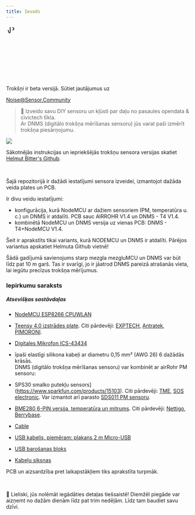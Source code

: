 ```yaml
---
title: Ievads
---
```


  <div class="max-w-screen-xl mx-auto pb-5">
    <div class="p-2 rounded-lg bg-indigo-100 shadow-lg sm:p-3">
    <div class="flex items-center">
          <span class="p-2 rounded-lg bg-indigo-500">
            <svg class="h-8 w-8 text-white" fill="none" viewBox="0 0 0 24 24" stroke="currentColor">
              <path stroke-linecap="round" stroke-linejoin="round" stroke-width="2" d="M11 5.882V19.24a1.76 1.76 0 01-3.417.592l-2.147-6.15M18 13a3 3 0 100-6M5. 436 13.683A4.001 4.001 0 017 6h1.832c4.1 0 7.625-1.234 9.168-3v14c-1.543-1.766-5.067-3-9.168-3H7a3.988 3.988 0 01-1.564-.317z" >
            </svg>
          </span>
        <div class="flex-wrap flex">
          <p class="pt-1 text-indigo-700 font-medium">
              Trokšņi ir beta versijā. Sūtiet jautājumus uz<p>
        <a href="mailto:Noise@Sensor.Community" class="ml-1 font-medium underline text-whover:text-yellow-600">
                Noise@Sensor.Community</a>
        </div>
    </div>
  </div>
</div>


> 🚧 Izveido savu DIY sensoru un kļūsti par daļu no pasaules opendata &amp; civictech tīkla. <br> Ar DNMS (digitālo trokšņa mērīšanas sensoru) jūs varat paši izmērīt trokšņa piesārņojumu.

<img src="../docs/dnms/dnms-noise-measuring-sensor-kit.jpg" style="display: block; margin: 1em 0" loading="lazy"/>

Sākotnējās instrukcijas un iepriekšējās trokšņu sensora versijas skatiet [Helmut Bitter's Github](https://github.com/hbitter/DNMS/tree/master/Manual).

<br>

Šajā repozitorijā ir dažādi iestatījumi sensora izveidei, izmantojot dažāda veida plates un PCB.

Ir divu veidu iestatījumi:
* konfigurācija, kurā NodeMCU ar dažiem sensoriem (PM, temperatūra u. c.) un DNMS ir atdalīti. PCB sauc AIRROHR V1.4 un DNMS - T4 V1.4.
* kombinētā NodeMCU un DNMS versija uz vienas PCB: DNMS - T4+NodeMCU V1.4.

Šeit ir aprakstīts tikai variants, kurā NODEMCU un DNMS ir atdalīti. Pārējos variantus apskatiet Helmuta Github vietnē!

Šādā gadījumā savienojums starp mezgla mezgluMCU un DNMS var būt līdz pat 10 m garš. Tas ir svarīgi, jo ir jāatrod DNMS pareizā atrašanās vieta, lai iegūtu precīzus trokšņa mērījumus.

### Iepirkumu saraksts

##### Atsevišķas sastāvdaļas
* [NodeMCU ESP8266 CPUWLAN](https://www.aliexpress.com/wholesale?groupsort=1&SortType=price_asc&SearchText=nodemcu+v3+esp8266+ch340)
* [Teensy 4.0 izstrādes plate](https://www.pjrc.com/store/teensy40.html). Citi pārdevēji: [EXPTECH](https://www.exp-tech.de/plattformen/teensy/9596/teensy-4.0-development-board), [Antratek](https://www.antratek.de/teensy-4-0), [PIMORONI](https://shop.pimoroni.com/products/teensy-4-0-development-board).
* [Digitales Mikrofon ICS-43434](https://www.tindie.com/products/onehorse/ics43434-i2s-digital-microphone/)
* īpaši elastīgi silikona kabeļi ar diametru 0,15 mm² (AWG 26) 6 dažādās krāsās.
  <br>
  DNMS (digitālo trokšņa mērīšanas sensoru) var kombinēt ar airRohr PM sensoru:

* SPS30 smalko putekļu sensors](https://www.sparkfun.com/products/15103). Citi pārdevēji: [TME](https://www.tme.eu/de/details/sps30/gassensoren/sensirion/1-101638-10/?brutto=1), [SOS electronic](https://www.soselectronic.de/products/sensirion/sps30-2-304234). Var izmantot arī parasto [SDS011 PM sensoru](https://de.aliexpress.com/wholesale?catId=0&initiative_id=AS_20200813122806&SearchText=sds011).
* [BME280 6-PIN versija, temperatūra un mitrums](https://www.aliexpress.com/wholesale?catId=0&initiative_id=SB_20200308040440&SearchText=bme280+-5V+%2B3.3V). Citi pārdevēji: [Nettigo](https://nettigo.eu/products/module-pressure-humidity-and-temperature-sensor-bosch-bme280), [Berrybase](https://www.berrybase.de/bauelemente/sensoren-module/feuchtigkeit/bme680-breakout-board-4in1-sensor-f-252-r-temperatur-luftfeuchtigkeit-luftdruck-und-luftg-252-t).
* [Cable](http://www.aliexpress.com/wholesale?groupsort=1&SortType=price_asc&SearchText=Dupont+cable+20cm+female-female)
* [USB kabelis, piemēram: plakans 2 m Micro-USB](https://www.aliexpress.com/wholesale?catId=0&initiative_id=SB_20200308040708&SearchText=micro+usb+flat+cable+2m)
* [USB barošanas bloks](https://www.aliexpress.com/wholesale?catId=0&initiative_id=SB_20200308040834&SearchText=single+micro+usb+eu+power+supply)
* [Kabeļu siksnas](https://www.aliexpress.com/wholesale?catId=0&initiative_id=SB_20200308040852&SearchText=cable+straps)


PCB un aizsardzība pret laikapstākļiem tiks aprakstīta turpmāk.

<br>

🙌 Lieliski, jūs nolēmāt iegādāties detaļas tiešsaistē!
Diemžēl piegāde var aizņemt no dažām dienām līdz pat trim nedēļām.
Līdz tam baudiet savu dzīvi️.

